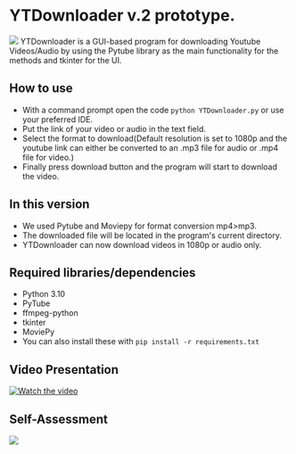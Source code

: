 # YTDownloader v.2 prototype.
<img src="https://media.discordapp.net/attachments/910816357917028392/1046031507749343262/image.png"/>
YTDownloader is a GUI-based program for downloading Youtube Videos/Audio by using the Pytube library as the main functionality for the methods and tkinter for the UI.
<br>

## How to use
- With a command prompt open the code `python YTDownloader.py` or use your preferred IDE.
- Put the link of your video or audio in the text field.
- Select the format to download(Default resolution is set to 1080p and the youtube link can either be converted to an .mp3 file for audio or .mp4 file for video.)
- Finally press download button and the program will start to download the video.

## In this version
- We used Pytube and Moviepy for format conversion mp4>mp3.
- The downloaded file will be located in the program's current directory. 
- YTDownloader can now download videos in 1080p or audio only.

## Required libraries/dependencies
- Python 3.10
- PyTube
- ffmpeg-python
- tkinter
- MoviePy
- You can also install these with `pip install -r requirements.txt`

## Video Presentation
[![Watch the video](https://media.discordapp.net/attachments/1044928036287549512/1050435080750903346/image.png?width=1204&height=671)](https://youtu.be/oNzyH0M7cBg)


## Self-Assessment
<img src="https://cdn.discordapp.com/attachments/324353311589531649/1051393733372948560/312926590_3205237626408154_2680533307621148460_n.png"/>
